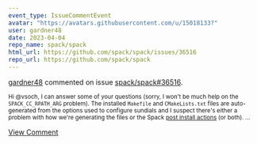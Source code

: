 ```yaml
---
event_type: IssueCommentEvent
avatar: "https://avatars.githubusercontent.com/u/15018133?"
user: gardner48
date: 2023-04-04
repo_name: spack/spack
html_url: https://github.com/spack/spack/issues/36516
repo_url: https://github.com/spack/spack
---
```


<a href='https://github.com/gardner48' target='_blank'>gardner48</a> commented on issue <a href='https://github.com/spack/spack/issues/36516' target='_blank'>spack/spack#36516</a>.

<small>Hi @vsoch, I can answer some of your questions (sorry, I won't be much help on the `SPACK_CC_RPATH_ARG` problem). The installed `Makefile` and `CMakeLists.txt` files are auto-generated from the options used to configure sundials and I suspect there's either a problem with how we're generating the files or the Spack [post install actions](https://github.com/spack/spack/blob/develop/var/spack/repos/builtin/packages/sundials/package.py#L543) (or both)....</small>

<a href='https://github.com/spack/spack/issues/36516' target='_blank'>View Comment</a>
